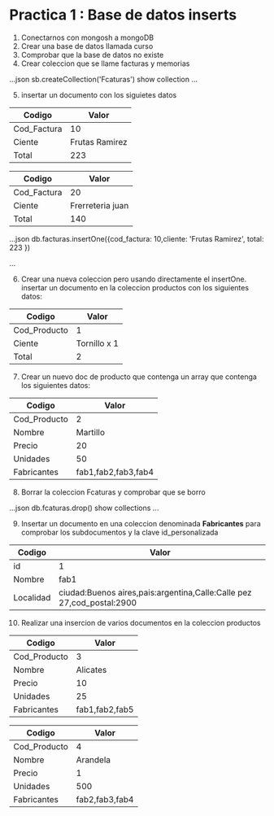 # Practica 1 : Base de datos  inserts

1. Conectarnos con mongosh a mongoDB
1. Crear una base de datos llamada curso
1. Comprobar que la base de datos no existe
1. Crear coleccion que se llame facturas y memorias

...json
sb.createCollection('Fcaturas')
show collection
...

5. insertar un documento con los siguietes datos

| Codigo   | Valor   |
|-------------|-------------|
| Cod_Factura | 10 |
| Ciente | Frutas Ramirez |
| Total | 223 |

| Codigo   | Valor   |
|-------------|-------------|
| Cod_Factura | 20 |
| Ciente | Frerreteria juan |
| Total | 140 |

...json
db.facturas.insertOne({cod_factura: 10,cliente: 'Frutas Ramirez',
total: 223 })

...

6. Crear una nueva coleccion pero usando directamente el insertOne.
insertar un documento en la coleccion productos con los siguientes datos:

| Codigo   | Valor   |
|-------------|-------------|
| Cod_Producto | 1 |
| Ciente | Tornillo x 1 |
| Total | 2 |

7. Crear un nuevo doc de producto que contenga un array que contenga los siguientes datos:

| Codigo   | Valor   |
|-------------|-------------|
| Cod_Producto | 2 |
| Nombre | Martillo |
| Precio | 20 |
| Unidades | 50 |
| Fabricantes | fab1,fab2,fab3,fab4 |

8. Borrar la coleccion Fcaturas y comprobar que se borro

...json
db.fcaturas.drop()
show collections
...

9. Insertar un documento en una coleccion denominada **Fabricantes**
para comprobar los subdocumentos y la clave id_personalizada

| Codigo   | Valor   |
|-------------|-------------|
| id | 1 |
| Nombre | fab1 |
| Localidad | ciudad:Buenos aires,pais:argentina,Calle:Calle pez 27,cod_postal:2900 |

10. Realizar una insercion de varios documentos en la coleccion productos 

| Codigo   | Valor   |
|-------------|-------------|
| Cod_Producto | 3 |
| Nombre | Alicates |
| Precio | 10 |
| Unidades | 25 |
| Fabricantes | fab1,fab2,fab5 |


| Codigo   | Valor   |
|-------------|-------------|
| Cod_Producto | 4 |
| Nombre | Arandela |
| Precio | 1 |
| Unidades | 500 |
| Fabricantes | fab2,fab3,fab4 |


